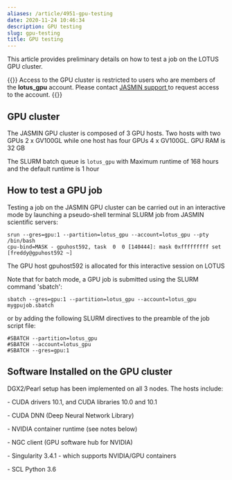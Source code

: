 ```yaml
---
aliases: /article/4951-gpu-testing
date: 2020-11-24 10:46:34
description: GPU testing
slug: gpu-testing
title: GPU testing
---
```


This article provides preliminary details on how to test a job on the LOTUS
GPU cluster.

{{<alert type="info">}}
Access to the GPU cluster is restricted to users who are
members of the **lotus_gpu** account. Please contact [JASMIN support
](mailto:support@jasmin.ac.uk) to request access to the account.
{{</alert>}}

## GPU cluster

The JASMIN GPU cluster is composed of 3 GPU hosts. Two hosts with two GPUs 2 x
GV100GL while one host has four GPUs 4 x GV100GL. GPU RAM is 32 GB  
  
The SLURM batch queue is `lotus_gpu` with Maximum runtime of 168 hours and the
default runtime is 1 hour

## How to test a GPU job

Testing a job on the JASMIN GPU cluster can be carried out in an interactive
mode by launching a pseudo-shell terminal SLURM job from JASMIN scientific
servers:

```
srun --gres=gpu:1 --partition=lotus_gpu --account=lotus_gpu --pty /bin/bash
cpu-bind=MASK - gpuhost592, task  0  0 [140444]: mask 0xfffffffff set 
[freddy@gpuhost592 ~]
```

The GPU host gpuhost592 is allocated for this interactive session on LOTUS

Note that for batch mode, a GPU job is submitted using the SLURM command
'sbatch':

```
sbatch --gres=gpu:1 --partition=lotus_gpu --account=lotus_gpu mygpujob.sbatch
```

or by adding the following SLURM directives to the preamble of the job script file:

```
#SBATCH --partition=lotus_gpu
#SBATCH --account=lotus_gpu
#SBATCH --gres=gpu:1
```


## Software Installed on the GPU cluster

  
DGX2/Pearl setup has been implemented on all 3 nodes. The hosts include:  
  
\- CUDA drivers 10.1, and CUDA libraries 10.0 and 10.1  
  
\- CUDA DNN (Deep Neural Network Library)  
  
\- NVIDIA container runtime (see notes below)  
  
\- NGC client (GPU software hub for NVIDIA)  
  
\- Singularity 3.4.1 - which supports NVIDIA/GPU containers

\- SCL Python 3.6


